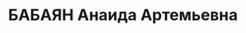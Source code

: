 ---
title: БАБАЯН Анаида Артемьевна
description: 'Род. в 1901, Эриванская губ., с. Иманшалу, армянка, обр.: высшее, член
  ВКП(б). Проживала: Москва, Хохловский пер., д. 11, кв. 21. Без определенных занятий
  (последнее место работы - начальник планово-экономического отдела треста "Запсибзолото"
  в Новосибирске).

  Арестована 26.05.1937. Обв. в вредительстве и участии в подпольном троцкистском
  центре. Приговор: ВК ВС СССР, 15.11.1937 – ВМН. Расстреляна 15.11.1937, г.Москва.

  Реабилитирована ВК ВС СССР 16.03.1957'
---
